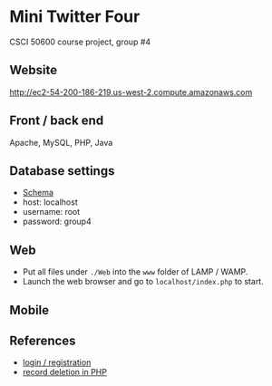 Mini Twitter Four
============================================
CSCI 50600 course project, group #4

## Website
http://ec2-54-200-186-219.us-west-2.compute.amazonaws.com

## Front / back end

Apache, MySQL, PHP, Java

## Database settings

- [Schema](https://github.iu.edu/CS506/Fall2013-Group4/blob/master/DatabaseSchema/DatabaseSchemaFinal.txt)
- host: localhost
- username: root
- password: group4

## Web
- Put all files under `./Web` into the `www` folder of LAMP / WAMP.
- Launch the web browser and go to `localhost/index.php` to start.

## Mobile

## References
- [login / registration](http://net.tutsplus.com/tutorials/php/user-membership-with-php/)
- [record deletion in PHP](http://webdesignpeeps.com/delete-records-from-mysql-database-using-php/)